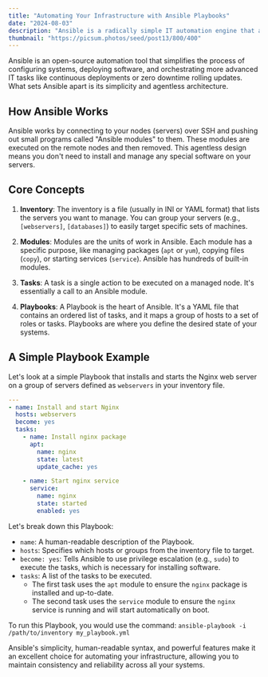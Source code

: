```yaml
---
title: "Automating Your Infrastructure with Ansible Playbooks"
date: "2024-08-03"
description: "Ansible is a radically simple IT automation engine that automates configuration management, application deployment, and many other IT needs. Learn the basics of writing Ansible Playbooks to automate your tasks."
thumbnail: "https://picsum.photos/seed/post13/800/400"
---
```


Ansible is an open-source automation tool that simplifies the process of configuring systems, deploying software, and orchestrating more advanced IT tasks like continuous deployments or zero downtime rolling updates. What sets Ansible apart is its simplicity and agentless architecture.

## How Ansible Works

Ansible works by connecting to your nodes (servers) over SSH and pushing out small programs called "Ansible modules" to them. These modules are executed on the remote nodes and then removed. This agentless design means you don't need to install and manage any special software on your servers.

## Core Concepts

1.  **Inventory**: The inventory is a file (usually in INI or YAML format) that lists the servers you want to manage. You can group your servers (e.g., `[webservers]`, `[databases]`) to easily target specific sets of machines.

2.  **Modules**: Modules are the units of work in Ansible. Each module has a specific purpose, like managing packages (`apt` or `yum`), copying files (`copy`), or starting services (`service`). Ansible has hundreds of built-in modules.

3.  **Tasks**: A task is a single action to be executed on a managed node. It's essentially a call to an Ansible module.

4.  **Playbooks**: A Playbook is the heart of Ansible. It's a YAML file that contains an ordered list of tasks, and it maps a group of hosts to a set of roles or tasks. Playbooks are where you define the desired state of your systems.

## A Simple Playbook Example

Let's look at a simple Playbook that installs and starts the Nginx web server on a group of servers defined as `webservers` in your inventory file.

```yaml
---
- name: Install and start Nginx
  hosts: webservers
  become: yes
  tasks:
    - name: Install nginx package
      apt:
        name: nginx
        state: latest
        update_cache: yes

    - name: Start nginx service
      service:
        name: nginx
        state: started
        enabled: yes
```

Let's break down this Playbook:
*   `name`: A human-readable description of the Playbook.
*   `hosts`: Specifies which hosts or groups from the inventory file to target.
*   `become: yes`: Tells Ansible to use privilege escalation (e.g., `sudo`) to execute the tasks, which is necessary for installing software.
*   `tasks`: A list of the tasks to be executed.
    *   The first task uses the `apt` module to ensure the `nginx` package is installed and up-to-date.
    *   The second task uses the `service` module to ensure the `nginx` service is running and will start automatically on boot.

To run this Playbook, you would use the command:
`ansible-playbook -i /path/to/inventory my_playbook.yml`

Ansible's simplicity, human-readable syntax, and powerful features make it an excellent choice for automating your infrastructure, allowing you to maintain consistency and reliability across all your systems.
